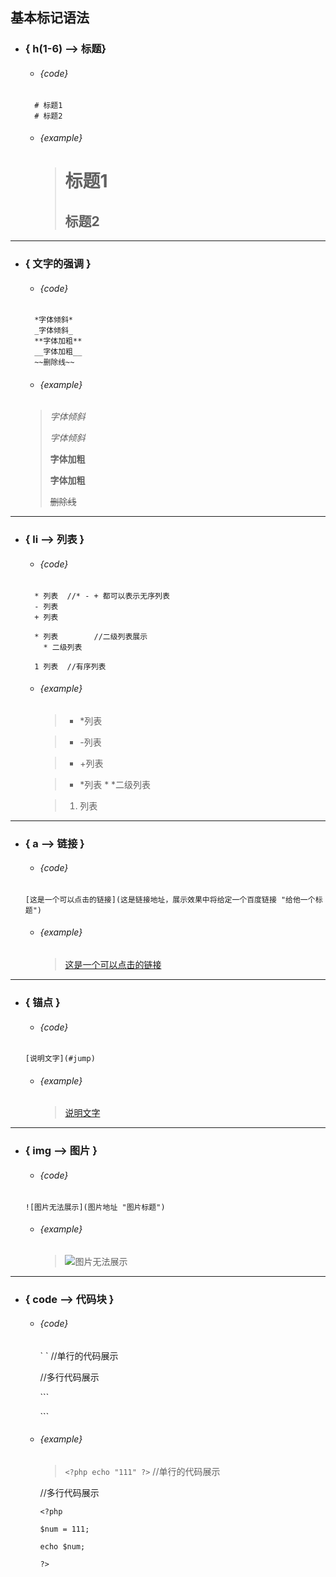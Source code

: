 ## 基本标记语法

<!-- 标题展示文档 start -->
* ### { h(1-6) --> 标题}
  * ###### {code}
  ```
    # 标题1
    # 标题2
  ```
  * ###### {example}
    > # 标题1
    > ## 标题2

<!-- 标题展示文档 end -->
---
<!-- 强调展示文档 start -->
* ### { 文字的强调 }
  * ###### {code}
  ```
    *字体倾斜*
    _字体倾斜_
    **字体加粗**
    __字体加粗__
    ~~删除线~~
  ```
  * ###### {example}
  >*字体倾斜*
  >
  >_字体倾斜_
  >
  >**字体加粗**
  >
  >__字体加粗__
  >
  >~~删除线~~

<!-- 标题展示文档 end -->
---
<!-- 列表展示文档 start -->
* ### { li --> 列表 }
  * ###### {code}
  ```
    * 列表  //* - + 都可以表示无序列表
    - 列表
    + 列表  

    * 列表        //二级列表展示
      * 二级列表

    1 列表  //有序列表
  ```
  * ###### {example}
    > * \*列表

    > - \-列表

    > + \+列表

    > * \*列表
        * \*二级列表

    > 1. 列表

<!-- 列表展示文档 end -->
---
<!-- 链接展示文档 start -->
* ### { a --> 链接 }
  * ###### {code}
  ```
  [这是一个可以点击的链接](这是链接地址，展示效果中将给定一个百度链接 "给他一个标题")
  ```
  * ###### {example}
    > [这是一个可以点击的链接](http://www.baidu.com/ "这是百度的链接")

<!-- 链接展示文档 end -->
---
<!-- 链接展示文档 start -->
* ### { 锚点 }
  * ###### {code}
  ```
  [说明文字](#jump)
  ```
  * ###### {example}
    > [说明文字](#jump)

<!-- 链接展示文档 end -->
---
<!-- 图片展示文档 start -->
* ### { img --> 图片 }
  * ###### {code}
  ```
  ![图片无法展示](图片地址 "图片标题")
  ```
  * ###### {example}
    > ![图片无法展示](http://img3.redocn.com/tupian/20120717/wangzhandaohanggexingshejisucai_1203453_small.jpg "这是图片标题")

<!-- 图片展示文档 end -->
---
<!-- 代码展示文档 start -->
* ### { code --> 代码块 }
  * ###### {code}
    \` <?php echo "111" ?> \` //单行的代码展示

    //多行代码展示

    \`\`\`

    <?php

    $num = 111;

    echo $num;

    ?>

    \`\`\`  


  * ###### {example}
    > ` <?php echo "111" ?> ` //单行的代码展示

    //多行代码展示

    ```
    <?php

    $num = 111;

    echo $num;

    ?>
    ```  
<!-- 代码展示文档 end -->
